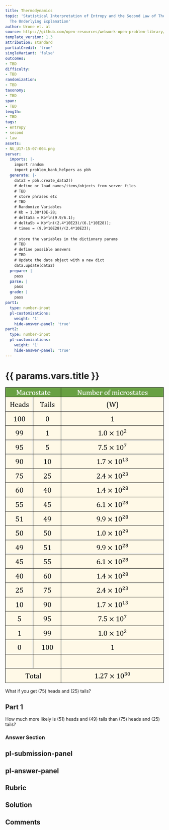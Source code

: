 ```yaml
---
title: Thermodynamics
topic: 'Statistical Interpretation of Entropy and the Second Law of Thermodynamics:
  The Underlying Explanation'
author: Urone et. al
source: https://github.com/open-resources/webwork-open-problem-library/tree/master/Contrib/BrockPhysics/College_Physics_Urone/15.Thermodynamics/Statistical_Interpretation_of_Entropy_and_the_Second_Law_of_Thermodynamics_The_Underlying_Explanation/NU_U17-15-07-004.pg
template_version: 1.3
attribution: standard
partialCredit: 'true'
singleVariant: 'false'
outcomes:
- TBD
difficulty:
- TBD
randomization:
- TBD
taxonomy:
- TBD
span:
- TBD
length:
- TBD
tags:
- entropy
- second
- law
assets:
- NU_U17-15-07-004.png
server:
  imports: |-
    import random
    import problem_bank_helpers as pbh
  generate: |-
    data2 = pbh.create_data2()
    # define or load names/items/objects from server files
    # TBD
    # store phrases etc
    # TBD
    # Randomize Variables
    # Kb = 1.38*10E-28;
    # deltaSa = Kb*ln(9.9/6.1);
    # deltaSb = Kb*ln((2.4*10E23)/(6.1*10E28));
    # times = (9.9*10E28)/(2.4*10E23);

    # store the variables in the dictionary params
    # TBD
    # define possible answers
    # TBD
    # Update the data object with a new dict
    data.update(data2)
  prepare: |
    pass
  parse: |
    pass
  grade: |
    pass
part1:
  type: number-input
  pl-customizations:
    weight: '1'
    hide-answer-panel: 'true'
part2:
  type: number-input
  pl-customizations:
    weight: '1'
    hide-answer-panel: 'true'
---
```


# {{ params.vars.title }} 

![Microstates Table](NU_U17-15-07-004.png)

What if you get (75) heads and (25) tails?

## Part 1 
How much more likely is (51) heads and (49) tails than (75) heads and (25) tails? 


 ### Answer Section


## pl-submission-panel 


## pl-answer-panel 


## Rubric 


## Solution 


## Comments 



